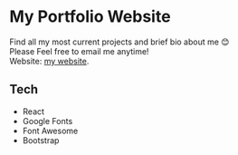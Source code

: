 # My Portfolio Website

Find all my most current projects and brief bio about me 😊   
Please Feel free to email me anytime!   
Website: [my website](https://portfolio-et.herokuapp.com/).


## Tech
- React
- Google Fonts
- Font Awesome
- Bootstrap

